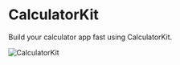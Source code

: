 # CalculatorKit
Build your calculator app fast using CalculatorKit.

<img alt="CalculatorKit" src="https://user-images.githubusercontent.com/34618339/99823416-b57f3180-2b97-11eb-8f89-575ff47cc71f.png" style="max-width: 100%">
